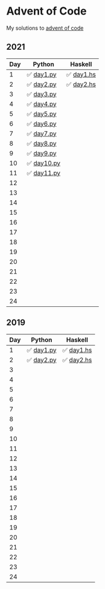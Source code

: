 # Advent of Code

My solutions to [advent of code](adventofcode.com)

## 2021

| Day | Python                          | Haskell                       |
| --- | ------------------------------- | ----------------------------- |
| 1   | ✅ [day1.py](aoc2021/day1.py)   | ✅ [day1.hs](aoc2021/day1.hs) |
| 2   | ✅ [day2.py](aoc2021/day2.py)   | ✅ [day2.hs](aoc2021/day2.hs) |
| 3   | ✅ [day3.py](aoc2021/day3.py)   |                               |
| 4   | ✅ [day4.py](aoc2021/day4.py)   |                               |
| 5   | ✅ [day5.py](aoc2021/day5.py)   |                               |
| 6   | ✅ [day6.py](aoc2021/day6.py)   |                               |
| 7   | ✅ [day7.py](aoc2021/day7.py)   |                               |
| 8   | ✅ [day8.py](aoc2021/day8.py)   |                               |
| 9   | ✅ [day9.py](aoc2021/day9.py)   |                               |
| 10  | ✅ [day10.py](aoc2021/day10.py) |                               |
| 11  | ✅ [day11.py](aoc2021/day11.py) |                               |
| 12  |                                 |                               |
| 13  |                                 |                               |
| 14  |                                 |                               |
| 15  |                                 |                               |
| 16  |                                 |                               |
| 17  |                                 |                               |
| 18  |                                 |                               |
| 19  |                                 |                               |
| 20  |                                 |                               |
| 21  |                                 |                               |
| 22  |                                 |                               |
| 23  |                                 |                               |
| 24  |                                 |                               |

## 2019

| Day | Python                        | Haskell                       |
| --- | ----------------------------- | ----------------------------- |
| 1   | ✅ [day1.py](aoc2019/day1.py) | ✅ [day1.hs](aoc2019/day1.hs) |
| 2   | ✅ [day2.py](aoc2019/day2.py) | ✅ [day2.hs](aoc2019/day2.hs) |
| 3   |                               |                               |
| 4   |                               |                               |
| 5   |                               |                               |
| 6   |                               |                               |
| 7   |                               |                               |
| 8   |                               |                               |
| 9   |                               |                               |
| 10  |                               |                               |
| 11  |                               |                               |
| 12  |                               |                               |
| 13  |                               |                               |
| 14  |                               |                               |
| 15  |                               |                               |
| 16  |                               |                               |
| 17  |                               |                               |
| 18  |                               |                               |
| 19  |                               |                               |
| 20  |                               |                               |
| 21  |                               |                               |
| 22  |                               |                               |
| 23  |                               |                               |
| 24  |                               |                               |
